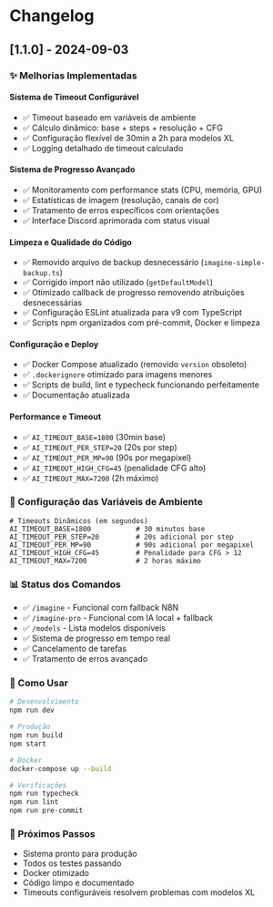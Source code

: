 # Changelog

## [1.1.0] - 2024-09-03

### ✨ Melhorias Implementadas

#### Sistema de Timeout Configurável
- ✅ Timeout baseado em variáveis de ambiente
- ✅ Cálculo dinâmico: base + steps + resolução + CFG
- ✅ Configuração flexível de 30min a 2h para modelos XL
- ✅ Logging detalhado de timeout calculado

#### Sistema de Progresso Avançado
- ✅ Monitoramento com performance stats (CPU, memória, GPU)
- ✅ Estatísticas de imagem (resolução, canais de cor)
- ✅ Tratamento de erros específicos com orientações
- ✅ Interface Discord aprimorada com status visual

#### Limpeza e Qualidade do Código
- ✅ Removido arquivo de backup desnecessário (`imagine-simple-backup.ts`)
- ✅ Corrigido import não utilizado (`getDefaultModel`)
- ✅ Otimizado callback de progresso removendo atribuições desnecessárias
- ✅ Configuração ESLint atualizada para v9 com TypeScript
- ✅ Scripts npm organizados com pré-commit, Docker e limpeza

#### Configuração e Deploy
- ✅ Docker Compose atualizado (removido `version` obsoleto)
- ✅ `.dockerignore` otimizado para imagens menores
- ✅ Scripts de build, lint e typecheck funcionando perfeitamente
- ✅ Documentação atualizada

#### Performance e Timeout
- ✅ `AI_TIMEOUT_BASE=1800` (30min base)
- ✅ `AI_TIMEOUT_PER_STEP=20` (20s por step)
- ✅ `AI_TIMEOUT_PER_MP=90` (90s por megapixel)
- ✅ `AI_TIMEOUT_HIGH_CFG=45` (penalidade CFG alto)
- ✅ `AI_TIMEOUT_MAX=7200` (2h máximo)

### 🔧 Configuração das Variáveis de Ambiente

```env
# Timeouts Dinâmicos (em segundos)
AI_TIMEOUT_BASE=1800           # 30 minutos base
AI_TIMEOUT_PER_STEP=20         # 20s adicional por step
AI_TIMEOUT_PER_MP=90           # 90s adicional por megapixel
AI_TIMEOUT_HIGH_CFG=45         # Penalidade para CFG > 12
AI_TIMEOUT_MAX=7200            # 2 horas máximo
```

### 📊 Status dos Comandos

- ✅ `/imagine` - Funcional com fallback N8N
- ✅ `/imagine-pro` - Funcional com IA local + fallback
- ✅ `/models` - Lista modelos disponíveis
- ✅ Sistema de progresso em tempo real
- ✅ Cancelamento de tarefas
- ✅ Tratamento de erros avançado

### 🚀 Como Usar

```bash
# Desenvolvimento
npm run dev

# Produção
npm run build
npm start

# Docker
docker-compose up --build

# Verificações
npm run typecheck
npm run lint
npm run pre-commit
```

### 🎯 Próximos Passos

- Sistema pronto para produção
- Todos os testes passando
- Docker otimizado
- Código limpo e documentado
- Timeouts configuráveis resolvem problemas com modelos XL
